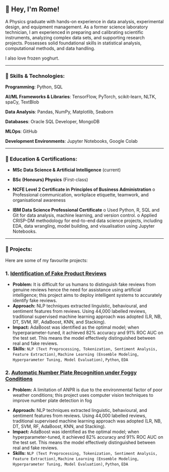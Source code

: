 ## 👋 Hey, I'm Rome!

A Physics graduate with hands-on experience in data analysis, experimental design, and equipment management. As a former science laboratory technician, I am experienced in preparing and calibrating scientific instruments, analyzing complex data sets, and supporting research projects. Possesses solid foundational skills in statistical analysis, computational methods, and data handling.

I also love frozen yoghurt.

---

### 🚀 Skills & Technologies:

**Programming**: Python, SQL

**AI/ML Frameworks & Libraries**: TensorFlow, PyTorch, scikit-learn, NLTK, spaCy, TextBlob

**Data Analysis**: Pandas, NumPy, Matplotlib, Seaborn

**Databases**: Oracle SQL Developer, MongoDB

**MLOps**: GitHub

**Development Environments**: Jupyter Notebooks, Google Colab

---

### 📖 Education & Certifications: 
- **MSc Data Science & Artificial Intelligence** (current)

- **BSc (Honours) Physics** (First-class)

- **NCFE Level 2 Certificate in Principles of Business Administration**
o	Professional communication, workplace etiquette, teamwork, and organisational awareness

- **IBM Data Science Professional Certificate**
o	Used Python, R, SQL and Git for data analysis, machine learning, and version control. 
o	Applied CRISP-DM methodology for end-to-end data science projects, including EDA, data wrangling, model building, and visualisation using Jupyter Notebooks.

---
### 📌 Projects:
Here are some of my favourite projects:

### 1. [Identification of Fake Product Reviews](https://github.com/rdelmo/Identification-of-Fake-Product-Reviews)
* **Problem:** It is difficult for us humans to distinguish fake reviews from genuine reviews hence the need for assistance using artificial intelligence; this project aims to deploy intelligent systems to accurately identify fake reviews.
* **Approach:** NLP techniques extracted linguistic, behavioural, and sentiment features from reviews. Using 44,000 labelled reviews, traditional supervised machine learning approach was adopted (LR, NB, DT, SVM, RF, AdaBoost, KNN, and Stacking).
* **Impact:** AdaBoost was identified as the optimal model; when hyperparameter-tuned, it achieved 82% accuracy and 91% ROC AUC on the test set. This means the model effectively distinguished between real and fake reviews.
* **Skills:** `NLP (Text Preprocessing, Tokenization, Sentiment Analysis, Feature Extraction)`, `Machine Learning (Ensemble Modeling, Hyperparameter Tuning, Model Evaluation)`, `Python`, `EDA`

### 2. [Automatic Number Plate Recognition under Foggy Conditions](https://github.com/rdelmo/Automatic-Number-Plate-Recognition-under-Foggy-Conditions)
- **Problem:** A limitation of ANPR is due to the environmental factor of poor weather conditions; this project uses computer vision techniques to improve number plate detection in fog
* **Approach:** NLP techniques extracted linguistic, behavioural, and sentiment features from reviews. Using 44,000 labelled reviews, traditional supervised machine learning approach was adopted (LR, NB, DT, SVM, RF, AdaBoost, KNN, and Stacking).
* **Impact:** AdaBoost was identified as the optimal model; when hyperparameter-tuned, it achieved 82% accuracy and 91% ROC AUC on the test set. This means the model effectively distinguished between real and fake reviews.
* **Skills:** `NLP (Text Preprocessing, Tokenization, Sentiment Analysis, Feature Extraction)`, `Machine Learning (Ensemble Modeling, Hyperparameter Tuning, Model Evaluation)`, `Python`, `EDA`
